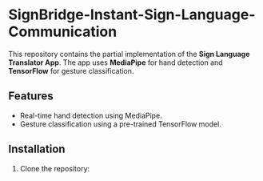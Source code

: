 # SignBridge-Instant-Sign-Language-Communication
This repository contains the partial implementation of the **Sign Language Translator App**. The app uses **MediaPipe** for hand detection and **TensorFlow** for gesture classification.

## Features
- Real-time hand detection using MediaPipe.
- Gesture classification using a pre-trained TensorFlow model.

## Installation
1. Clone the repository:
   ```bash

